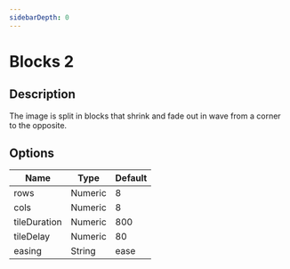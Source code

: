 ```yaml
---
sidebarDepth: 0
---
```


# Blocks 2

## Description

The image is split in blocks that shrink and fade out in wave from a corner to the opposite.

## Options

| Name | Type | Default |
|------|------|---------|
| rows | Numeric | 8 |
| cols | Numeric | 8 |
| tileDuration | Numeric | 800 |
| tileDelay | Numeric | 80 |
| easing | String | ease |
